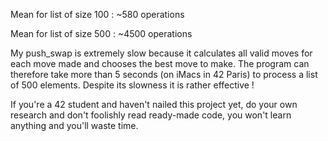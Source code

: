 Mean for list of size 100 : ~580 operations

Mean for list of size 500 : ~4500 operations

My push_swap is extremely slow because it calculates all valid moves for each move made and chooses the best move to make.
The program can therefore take more than 5 seconds (on iMacs in 42 Paris) to process a list of 500 elements.
Despite its slowness it is rather effective !

If you're a 42 student and haven't nailed this project yet,
do your own research and don't foolishly read ready-made code,
you won't learn anything and you'll waste time.
